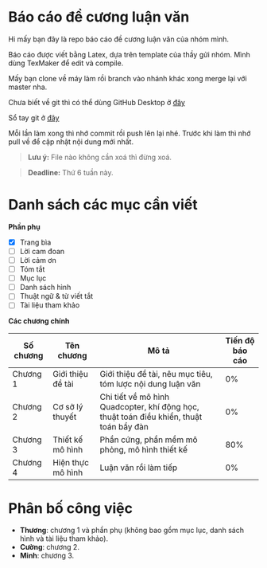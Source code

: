 # Báo cáo đề cương luận văn

Hi mấy bạn đây là repo báo cáo đề cương luận văn của nhóm mình. 

Báo cáo được viết bằng Latex, dựa trên template của thầy gửi nhóm. Mình dùng TexMaker để edit và compile.

Mấy bạn clone về máy làm rồi branch vào nhánh khác xong merge lại với master nha.

Chưa biết về git thì có thể dùng GitHub Desktop ở [đây](https://desktop.github.com/)

Sổ tay git ở [đây](http://rogerdudler.github.io/git-guide/index.vi.html)

Mỗi lần làm xong thì nhớ commit rồi push lên lại nhé. Trước khi làm thì nhớ pull về để cập nhật nội dung mới nhất.

> **Lưu ý:** File nào không cần xoá thì đừng xoá.

> **Deadline:** Thứ 6 tuần này.

# Danh sách các mục cần viết

**Phần phụ**

 - [x] Trang bìa
 - [ ] Lời cam đoan
 - [ ] Lời cảm ơn
 - [ ] Tóm tắt
 - [ ] Mục lục
 - [ ] Danh sách hình
 - [ ] Thuật ngữ & từ viết tắt
 - [ ] Tài liệu tham khảo
 
**Các chương chính**

|Số chương |Tên chương       |Mô tả                                                                                  |Tiến độ báo cáo|
|----------|-----------------|---------------------------------------------------------------------------------------|---------------|
|Chương 1  |Giới thiệu đề tài|Giới thiệu đề tài, nêu mục tiêu, tóm lược nội dung luận văn                            |0%             |
|Chương 2  |Cơ sở lý thuyết  |Chi tiết về mô hình Quadcopter, khí động học, thuật toán điều khiển, thuật toán bầy đàn|0%             |
|Chương 3  |Thiết kế mô hình |Phần cứng, phần mềm mô phỏng, mô hình thiết kế                                         |80%            |
|Chương 4  |Hiện thực mô hình|Luận văn rồi làm tiếp                                                                  |0%             |


# Phân bố công việc

 - **Thương**: chương 1 và phần phụ (không bao gồm mục lục, danh sách hình và tài liệu tham khảo).
 - **Cường**: chương 2.
 - **Minh**: chương 3.

